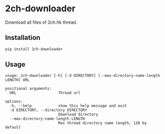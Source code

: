 # 2ch-downloader

Download all files of 2ch.hk thread.

## Installation

``` sh
pip install 2ch-downloader
```

## Usage

```
usage: 2ch-downloader [-h] [-d DIRECTORY] [--max-directory-name-length LENGTH] URL

positional arguments:
  URL                   Thread url

options:
  -h, --help            show this help message and exit
  -d DIRECTORY, --directory DIRECTORY
                        Download directory
  --max-directory-name-length LENGTH
                        Max thread directory name length, 128 by default
```

